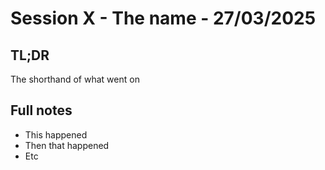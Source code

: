 # Session X - The name - 27/03/2025
## TL;DR
The shorthand of what went on

## Full notes
+ This happened
+ Then that happened
+ Etc
